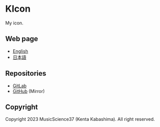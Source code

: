 # KIcon

My icon.

## Web page

- [English](https://kicon.musicscience37.com/en/)
- [日本語](https://kicon.musicscience37.com/ja/)

## Repositories

- [GitLab](https://gitlab.com/MusicScience37/kicon)
- [GitHub](https://github.com/MusicScience37/KIcon) (Mirror)

## Copyright

Copyright 2023 MusicScience37 (Kenta Kabashima). All right reserved.
